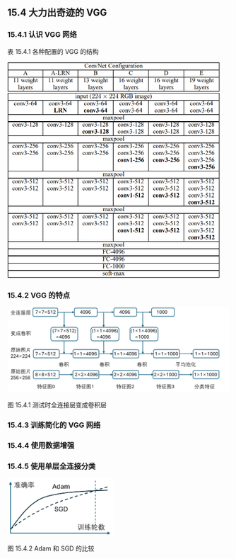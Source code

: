 
## 15.4 大力出奇迹的 VGG

### 15.4.1 认识 VGG 网络

表 15.4.1 各种配置的 VGG 的结构

<img src="./img/VGG_net.png" width=480>

### 15.4.2 VGG 的特点

<img src="./img/VGG_2.png" width=680>

图 15.4.1 测试时全连接层变成卷积层

### 15.4.3 训练简化的 VGG 网络

### 15.4.4 使用数据增强

### 15.4.5 使用单层全连接分类

<img src="./img/VGG_3.png" width=240>

图 15.4.2 Adam 和 SGD 的比较

